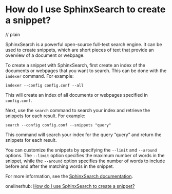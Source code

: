 # How do I use SphinxSearch to create a snippet?
// plain

SphinxSearch is a powerful open-source full-text search engine. It can be used to create snippets, which are short pieces of text that provide an overview of a document or webpage.

To create a snippet with SphinxSearch, first create an index of the documents or webpages that you want to search. This can be done with the `indexer` command. For example:

```
indexer --config config.conf --all
```

This will create an index of all documents or webpages specified in `config.conf`.

Next, use the `search` command to search your index and retrieve the snippets for each result. For example:

```
search --config config.conf --snippets "query"
```

This command will search your index for the query “query” and return the snippets for each result.

You can customize the snippets by specifying the `--limit` and `--around` options. The `--limit` option specifies the maximum number of words in the snippet, while the `--around` option specifies the number of words to include before and after the matching words in the snippet.

For more information, see the [SphinxSearch documentation](http://sphinxsearch.com/docs/current.html).

onelinerhub: [How do I use SphinxSearch to create a snippet?](https://onelinerhub.com/sphinxsearch/how-do-i-use-sphinxsearch-to-create-a-snippet)